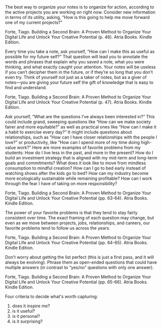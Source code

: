 The best way to organize your notes is to organize for action, according to the active projects you are working on right now. Consider new information in terms of its utility, asking, “How is this going to help me move forward one of my current projects?”

Forte, Tiago. Building a Second Brain: A Proven Method to Organize Your Digital Life and Unlock Your Creative Potential (p. 46). Atria Books. Kindle Edition. 

Every time you take a note, ask yourself, “How can I make this as useful as possible for my future self?” That question will lead you to annotate the words and phrases that explain why you saved a note, what you were thinking, and what exactly caught your attention. Your notes will be useless if you can’t decipher them in the future, or if they’re so long that you don’t even try. Think of yourself not just as a taker of notes, but as a giver of notes—you are giving your future self the gift of knowledge that is easy to find and understand.

Forte, Tiago. Building a Second Brain: A Proven Method to Organize Your Digital Life and Unlock Your Creative Potential (p. 47). Atria Books. Kindle Edition. 

Ask yourself, “What are the questions I’ve always been interested in?” This could include grand, sweeping questions like “How can we make society fairer and more equitable?” as well as practical ones like “How can I make it a habit to exercise every day?” It might include questions about relationships, such as “How can I have closer relationships with the people I love?” or productivity, like “How can I spend more of my time doing high-value work?” Here are more examples of favorite problems from my students: How do I live less in the past, and more in the present? How do I build an investment strategy that is aligned with my mid-term and long-term goals and commitments? What does it look like to move from mindless consumption to mindful creation? How can I go to bed early instead of watching shows after the kids go to bed? How can my industry become more ecologically sustainable while remaining profitable? How can I work through the fear I have of taking on more responsibility?

Forte, Tiago. Building a Second Brain: A Proven Method to Organize Your Digital Life and Unlock Your Creative Potential (pp. 63-64). Atria Books. Kindle Edition. 

The power of your favorite problems is that they tend to stay fairly consistent over time. The exact framing of each question may change, but even as we move between projects, jobs, relationships, and careers, our favorite problems tend to follow us across the years.

Forte, Tiago. Building a Second Brain: A Proven Method to Organize Your Digital Life and Unlock Your Creative Potential (pp. 64-65). Atria Books. Kindle Edition. 

Don’t worry about getting the list perfect (this is just a first pass, and it will always be evolving). Phrase them as open-ended questions that could have multiple answers (in contrast to “yes/no” questions with only one answer).

Forte, Tiago. Building a Second Brain: A Proven Method to Organize Your Digital Life and Unlock Your Creative Potential (pp. 65-66). Atria Books. Kindle Edition. 

Four criteria to decide what's worth capturing:
1. does it inspire me?
2. is it useful?
3. is it personal?
4. is it surprising? 
